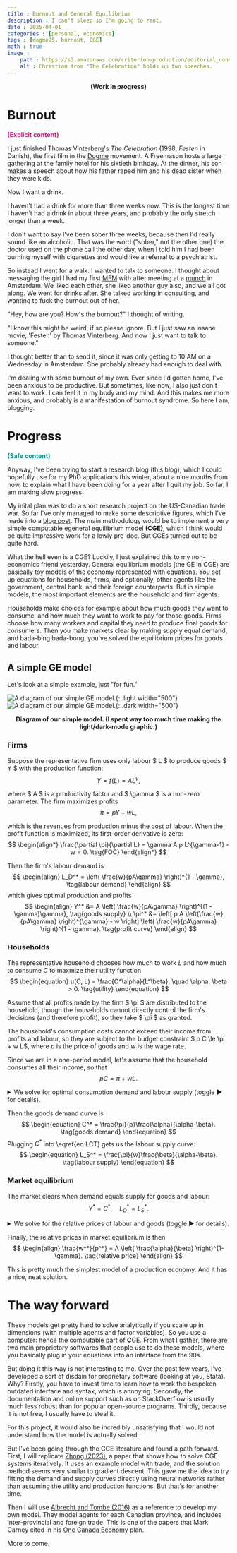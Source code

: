 ```yaml
---
title : Burnout and General Equilibrium
description : I can't sleep so I'm going to rant.
date : 2025-04-01
categories : [personal, economics]
tags : [dogme95, burnout, CGE]
math : true
image :
    path : https://s3.amazonaws.com/criterion-production/editorial_content_posts/hero/7673-/zmxxJVXBv8FF43JFhwBV7UEOd6T0uC_original.jpg
    alt : Christian from "The Celebration" holds up two speeches.
---
```


<center><b>(Work in progress)</b></center>

# Burnout
<p style="color:MediumVioletRed;font-weight:bold;">(Explicit content)</p>

I just finished Thomas Vinterberg's *The Celebration* (1998, *Festen* in Danish), the first film in the [Dogme](https://youtu.be/RtsP_dKm9M8?si=2fsqBTOy7zn_kvg5) movement. A Freemason hosts a large gathering at the family hotel for his sixtieth birthday. At the dinner, his son makes a speech about how his father raped him and his dead sister when they were kids.

Now I want a drink.

I haven't had a drink for more than three weeks now. This is the longest time I haven't had a drink in about three years, and probably the only stretch longer than a week.

I don't want to say I've been sober three weeks, because then I'd really sound like an alcoholic. That was the word ("sober," not the other one) the doctor used on the phone call the other day, when I told him I had been burning myself with cigarettes and would like a referral to a psychiatrist.

So instead I went for a walk. I wanted to talk to someone. I thought about messaging the girl I had my first [MFM](https://mfm.urbanup.com/7159166) with after meeting at a [munch](https://en.wikipedia.org/wiki/Munch_(BDSM)) in Amsterdam. We liked each other, she liked another guy also, and we all got along. We went for drinks after. She talked working in consulting, and wanting to fuck the burnout out of her.

"Hey, how are you? How's the burnout?" I thought of writing.

"I know this might be weird, if so please ignore. But I just saw an insane movie, 'Festen' by Thomas Vinterberg. And now I just want to talk to someone."

I thought better than to send it, since it was only getting to 10 AM on a Wednesday in Amsterdam. She probably already had enough to deal with.

I'm dealing with some burnout of my own. Ever since I'd gotten home, I've been anxious to be productive. But sometimes, like now, I also just don't want to work. I can feel it in my body and my mind. And this makes me more anxious, and probably is a manifestation of burnout syndrome. So here I am, blogging.


# Progress
<p style="color:DarkCyan;font-weight:bold;">(Safe content)</p>

Anyway, I've been trying to start a research blog (this blog), which I could hopefully use for my PhD applications this winter, about a nine months from now, to explain what I have been doing for a year after I quit my job. So far, I am making slow progress.

My inital plan was to do a short research project on the US-Canadian trade war. So far I've only managed to make some descriptive figures, which I've made into a [blog post](https://qcjx96.github.io/posts/US-CA-trade-war/). The main methodology would be to implement a very simple computable egeneral equilibrium model **(CGE)**, which I think would be quite impressive work for a lowly pre-doc. But CGEs turned out to be quite hard.

What the hell even is a CGE? Luckily, I just explained this to my non-economics friend yesterday. General equilibrium models (the GE in CGE) are basically toy models of the economy represented with equations. You set up equations for households, firms, and optionally, other agents like the government, central bank, and their foreign counterparts. But in simple models, the most important elements are the household and firm agents.

Households make choices for example about how much goods they want to consume, and how much they want to work to pay for those goods. Firms choose how many workers and capital they need to produce final goods for consumers. Then you make markets clear by making supply equal demand, and bada-bing bada-bong, you've solved the equilibrium prices for goods and labour.

## A simple GE model

Let's look at a simple example, just "for fun."


![A diagram of our simple GE model.](../assets/img/misc/ge_diagram.png){: .light width="500"}
![A diagram of our simple GE model.](../assets/img/misc/ge_diagram-dark.png){: .dark width="500"}
<center><b>Diagram of our simple model. (I spent way too much time making the light/dark-mode graphic.)</b></center>

### Firms

Suppose the representative firm uses only labour $ L $ to produce goods $ Y $ with the production function:
$$
\begin{equation}
    Y = f(L) = A L^\gamma,
    \tag{production}
\end{equation}
$$

where $ A $ is a productivity factor and $ \gamma $ is a non-zero parameter. The firm maximizes profits
$$
\begin{equation}
    \pi = p Y - w L,
    \tag{profit}
\end{equation}
$$

which is the revenues from production minus the cost of labour. When the profit function is maximized, its first-order derivative is zero:
$$
\begin{align*}
    \frac{\partial \pi}{\partial L} = \gamma A p L^{\gamma-1} - w = 0.
    \tag{FOC}
\end{align*}
$$

Then the firm's labour demand is
$$
\begin{align}
    L_D^* = \left(
        \frac{w}{pA\gamma}
    \right)^{1 - \gamma},
    \tag{labour demand}
\end{align}
$$
which gives optimal production and profits
$$
\begin{align}
    Y^*
    &=
    A
    \left(
            \frac{w}{pA\gamma}
    \right)^{(1 - \gamma)\gamma},
    \tag{goods supply}
    \\
    \pi^*
    &=
    \left[
        p A
        \left(\frac{w}{pA\gamma} \right)^{\gamma}
        -
        w
    \right]
    \left( \frac{w}{pA\gamma} \right)^{1 - \gamma}.
    \tag{profit curve}
\end{align}
$$


### Households

The representative household chooses how much to work $L$ and how much to consume $C$ to maxmize their utility function
$$
\begin{equation}
    u(C, L) = \frac{C^\alpha}{L^\beta},
    \quad
    \alpha, \beta > 0.
    \tag{utility}
\end{equation}
$$

Assume that all profits made by the firm $ \pi $ are distributed to the household, though the households cannot directly control the firm's decisions (and therefore profit), so they take $ \pi $ as granted.

The household's consumption costs cannot exceed their income from profits and labour, so they are subject to the budget constraint $ p C \le \pi + w L$, where $p$ is the price of goods and $w$ is the wage rate.

Since we are in a one-period model, let's assume that the household consumes all their income, so that
$$
\begin{equation}
    p C = \pi + w L.
    \tag{budget constraint}
\end{equation}
$$

<details>
<summary>We solve for optimal consumption demand and labour supply (toggle ▶ for details).</summary>

For constrained maximization problems, we set up the <a href="https://en.wikipedia.org/wiki/Lagrange_multiplier">Langrangian function</a>
$$
\begin{equation}
    \mathcal{L} = u(C, L) + \lambda (\pi + w L - p C)
    \tag{Lagrangian}
\end{equation}
$$
and the first-order derivatives with respect to the control variables ($ C, L $) and the Lagrange $ \lambda $. The first order conditions are
$$
\begin{align}
    \frac{\partial \mathcal{L}}{\partial C}
    &=
    \alpha \frac{C^{\alpha - 1}}{L^\beta} - \lambda p
    = 0,
    \tag{$\mathcal{L}1$}\label{eq:L1}
    \\  
    \frac{\partial \mathcal{L}}{\partial L}
    &=
    -\beta \frac{C^\alpha}{L^{\beta + 1}} + \lambda w
    = 0,
    \tag{$\mathcal{L}2$}\label{eq:L2}
    \\
    \frac{\partial \mathcal{L}}{\partial \lambda}
    &=
    \pi + w L - p C
    = 0.
    \tag{$\mathcal{L}3$}\label{eq:L3}
\end{align}
$$
Then we have from \eqref{eq:L1} and \eqref{eq:L2} that
$$
\begin{align*}
    \lambda
    =
    \frac{\alpha}{p} \frac{C^{\alpha - 1}}{L^\beta}
    =
    \frac{\beta}{w} \frac{C^\alpha}{L^{\beta + 1}}
    \implies
    \frac{L}{C} &= \frac{\beta p}{\alpha w}
    \left(
        =\frac{u_C}{u_L}
    \right)
    \tag{MRS}
\end{align*}
$$
This gives us a formula for the optimal labour-consumption tradeoff:
$$
\begin{align}
    L &= \frac{\beta p}{\alpha w} C.
    \tag{LCT}\label{eq:LCT}
\end{align}
$$

With the budget constraint \eqref{eq:L3} and labour-consumption tradeoff \eqref{eq:LCT}, we have that
$$
\begin{align*}
    \pi + w L - p C
    =
    \pi
    + w \left(
        \frac{\beta p}{\alpha w}
    \right) C - pC
    = 0.
\end{align*}
$$

</details>

Then the goods demand curve is
$$
\begin{equation}
    C^* = \frac{\pi}{p}\frac{\alpha}{\alpha-\beta}.
    \tag{goods demand}
\end{equation}
$$
Plugging $C^*$ into \eqref{eq:LCT} gets us the labour supply curve:
$$
\begin{equation}
    L_S^* = \frac{\pi}{w}\frac{\beta}{\alpha-\beta}.
    \tag{labour supply}
\end{equation}
$$


### Market equilibrium

The market clears when demand equals supply for goods and labour:
$$
\begin{equation}
    Y^* = C^*, \quad L_D^* = L_S^*.
    \tag{market clearing}
\end{equation}
$$

<details>
<summary>We solve for the relative prices of labour and goods (toggle ▶ for details).</summary>
We have that
$$
\begin{align}
    Y^* = C^*
    \quad\iff\quad
    A
    \left(
            \frac{w}{pA\gamma}
    \right)^{(1 - \gamma)\gamma}
    &=
    \frac{\pi^*}{p}\frac{\alpha}{\alpha-\beta},
    \tag{E1}\label{eq:E1}
    \\
    L_D^* = L_S^*
    \quad\iff\quad
    \left(
        \frac{w}{pA\gamma}
    \right)^{1 - \gamma}
    &=
    \frac{\pi^*}{w}\frac{\beta}{\alpha-\beta}.
    \tag{E2}\label{eq:E2}
\end{align}
$$
Dividing \eqref{eq:E1} by \eqref{eq:E2} gives us
$$
\begin{align*}
    A
    \left(
        \frac{w}{pA\gamma}
    \right)^{\gamma}
    &=
    \frac{w}{p}\frac{\alpha}{\beta}.
\end{align*}
$$

</details>

Finally, the relative prices in market equilibrium is then
$$
\begin{align}
    \frac{w^*}{p^*}
    = A \left(
        \frac{\alpha}{\beta}
    \right)^{1-\gamma}.
    \tag{relative price}
\end{align}
$$

This is pretty much the simplest model of a production economy. And it has a nice, neat solution.

# The way forward

These models get pretty hard to solve analytically if you scale up in dimensions (with multiple agents and factor variables). So you use a computer: hence the computable part of **C**GE. From what I gather, there are two main proprietary softwares that people use to do these models, where you basically plug in your equations into an interface from the 90s.

But doing it this way is not interesting to me. Over the past few years, I've developed a sort of disdain for proprietary software (looking at you, Stata). Why? Firstly, you have to invest time to learn how to work the bespoken outdated interface and syntax, which is annoying. Secondly, the documentation and online support such as on StackOverflow is usually much less robust than for popular open-source programs. Thirdly, because it is not free, I usually have to steal it.

For this project, it would also be incredibly unsatisfying that I would not understand how the model is actually solved.

But I've been going through the CGE literature and found a path forward. First, I will replicate [Zhong (2023)](https://www.pc.gov.au/research/supporting/cge-iterative-method/cge-iterative-method.pdf), a paper that shows how to solve CGE systems iteratively. It uses an example model with trade, and the solution method seems very similar to gradient descent. This gave me the idea to try fitting the demand and supply curves directly using neural networks rather than assuming the utility and production functions. But that's for another time.

Then I will use [Albrecht and Tombe (2016)](https://onlinelibrary.wiley.com/doi/abs/10.1111/caje.12196) as a reference to develop my own model. They model agents for each Canadian province, and includes inter-provincial and foreign trade. This is one of the papers that Mark Carney cited in his [One Canada Economy](https://markcarney.ca/one-canadian-economy) plan.

More to come.